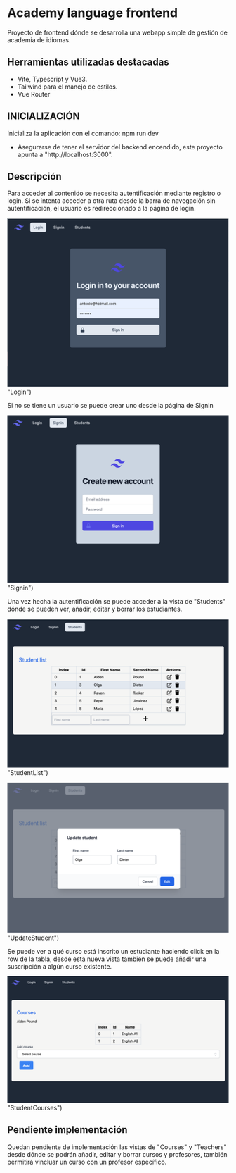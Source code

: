 # Academy language frontend

Proyecto de frontend dónde se desarrolla una webapp simple de gestión de academia de idiomas.

## Herramientas utilizadas destacadas

- Vite, Typescript y Vue3.
- Tailwind para el manejo de estilos.
- Vue Router

## INICIALIZACIÓN

Inicializa la aplicación con el comando: npm run dev

* Asegurarse de tener el servidor del backend encendido, este proyecto apunta a "http://localhost:3000".


## Descripción

Para acceder al contenido se necesita autentificación mediante registro o login. 
Si se intenta acceder a otra ruta desde la barra de navegación sin autentificación, el usuario es redireccionado a la página de login.

![Alt text](./docs/login.png) "Login")

Si no se tiene un usuario se puede crear uno desde la página de Signin

![Alt text](./docs/signin.png) "Signin")

Una vez hecha la autentificación se puede acceder a la vista de "Students" dónde se pueden ver, añadir, editar y borrar los estudiantes.

![Alt text](./docs/studentList1.png) "StudentList")

![Alt text](./docs/updateStudent.png) "UpdateStudent")

Se puede ver a qué curso está inscrito un estudiante haciendo click en la row de la tabla, desde esta nueva vista también se puede añadir una suscripción a algún curso existente.

![Alt text](./docs/studentCourses.png) "StudentCourses")

## Pendiente implementación

Quedan pendiente de implementación las vistas de "Courses" y "Teachers" desde dónde se podrán añadir, editar y borrar cursos y profesores, 
también permitirá vincluar un curso con un profesor específico.





